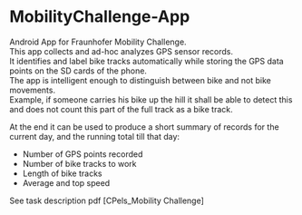 MobilityChallenge-App
=====================

Android App for Fraunhofer Mobility Challenge.  
This app collects and ad-hoc analyzes GPS sensor records.  
It identifies and label bike tracks automatically while storing the GPS data points on the SD cards of the phone.  
The app is intelligent enough to distinguish between bike and not bike movements.   
Example, if someone carries his bike up the hill it shall be able to detect this and does not count this part of the full track as a bike track.   

At the end it can be used to produce a short summary of records for the current day, and the running total till that day:  
  - Number of GPS points recorded  	
  - Number of bike tracks to work  	
  - Length of bike tracks 	
  - Average and top speed 	 

See task description pdf [CPels_Mobility Challenge]
